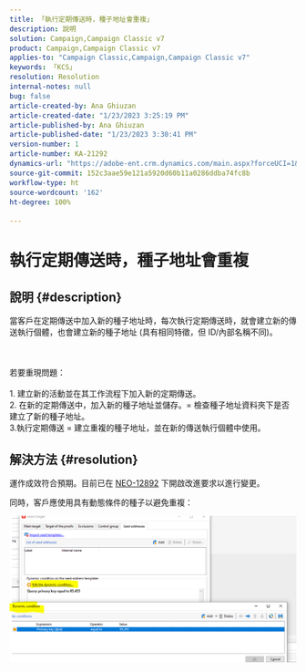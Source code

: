 ```yaml
---
title: 「執行定期傳送時，種子地址會重複」
description: 說明
solution: Campaign,Campaign Classic v7
product: Campaign,Campaign Classic v7
applies-to: "Campaign Classic,Campaign,Campaign Classic v7"
keywords: 「KCS」
resolution: Resolution
internal-notes: null
bug: false
article-created-by: Ana Ghiuzan
article-created-date: "1/23/2023 3:25:19 PM"
article-published-by: Ana Ghiuzan
article-published-date: "1/23/2023 3:30:41 PM"
version-number: 1
article-number: KA-21292
dynamics-url: "https://adobe-ent.crm.dynamics.com/main.aspx?forceUCI=1&pagetype=entityrecord&etn=knowledgearticle&id=04e5c81f-329b-ed11-aad1-6045bd006ce9"
source-git-commit: 152c3aae59e121a5920d60b11a0286ddba74fc8b
workflow-type: ht
source-wordcount: '162'
ht-degree: 100%

---
```


# 執行定期傳送時，種子地址會重複

## 說明 {#description}

當客戶在定期傳送中加入新的種子地址時，每次執行定期傳送時，就會建立新的傳送執行個體，也會建立新的種子地址 (具有相同特徵，但 ID/內部名稱不同)。 <br><br> <br><br>若要重現問題：<br><br>1. 建立新的活動並在其工作流程下加入新的定期傳送。
<br>2. 在新的定期傳送中，加入新的種子地址並儲存。= 檢查種子地址資料夾下是否建立了新的種子地址。
<br>3.執行定期傳送 = 建立重複的種子地址，並在新的傳送執行個體中使用。

## 解決方法 {#resolution}


運作成效符合預期。目前已在 [NEO-12892](https://jira.corp.adobe.com/browse/NEO-12892) 下開啟改進要求以進行變更。

同時，客戶應使用具有動態條件的種子以避免重複：

![](assets/83cc65a7-329b-ed11-aad1-6045bd006ce9.png)
